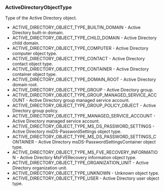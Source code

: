 ### ActiveDirectoryObjectType
Type of the Active Directory object.

- ACTIVE_DIRECTORY_OBJECT_TYPE_BUILTIN_DOMAIN - Active Directory built-in domain.
- ACTIVE_DIRECTORY_OBJECT_TYPE_CHILD_DOMAIN - Active Directory child domain.
- ACTIVE_DIRECTORY_OBJECT_TYPE_COMPUTER - Active Directory computer object type.
- ACTIVE_DIRECTORY_OBJECT_TYPE_CONTACT - Active Directory contact object type.
- ACTIVE_DIRECTORY_OBJECT_TYPE_CONTAINER - Active Directory container object type.
- ACTIVE_DIRECTORY_OBJECT_TYPE_DOMAIN_ROOT - Active Directory domain root.
- ACTIVE_DIRECTORY_OBJECT_TYPE_GROUP - Active Directory group.
- ACTIVE_DIRECTORY_OBJECT_TYPE_GROUP_MANAGED_SERVICE_ACCOUNT - Active Directory group managed service account.
- ACTIVE_DIRECTORY_OBJECT_TYPE_GROUP_POLICY_OBJECT - Active Directory group policy.
- ACTIVE_DIRECTORY_OBJECT_TYPE_MANAGED_SERVICE_ACCOUNT - Active Directory managed service account.
- ACTIVE_DIRECTORY_OBJECT_TYPE_MS_DS_PASSWORD_SETTINGS - Active Directory msDS-PasswordSettings object type.
- ACTIVE_DIRECTORY_OBJECT_TYPE_MS_DS_PASSWORD_SETTINGS_CONTAINER - Active Directory msDS-PasswordSettingsContainer object type.
- ACTIVE_DIRECTORY_OBJECT_TYPE_MS_FVE_RECOVERY_INFORMATION - Active Directory MsFVERecovery information object type.
- ACTIVE_DIRECTORY_OBJECT_TYPE_ORGANIZATION_UNIT - Active Directory organization unit.
- ACTIVE_DIRECTORY_OBJECT_TYPE_UNKNOWN - Unknown object type.
- ACTIVE_DIRECTORY_OBJECT_TYPE_USER - Active Directory user object type.
